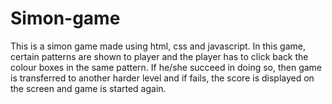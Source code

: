 # Simon-game

This is a simon game made using html, css and javascript. In this game, certain patterns are shown to player and the player has to click back the colour boxes in the same
pattern. If he/she succeed in doing so, then game is transferred to another harder level and if fails, the score is displayed on the screen and game is started again.
